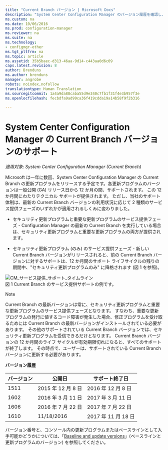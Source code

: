 ```yaml
---
title: "Current Branch バージョン | Microsoft Docs"
description: "System Center Configuration Manager のバージョン履歴を確認し、提供サービスのフェーズについて説明します。"
ms.custom: na
ms.date: 10/06/2016
ms.prod: configuration-manager
ms.reviewer: na
ms.suite: na
ms.technology:
- configmgr-other
ms.tgt_pltfrm: na
ms.topic: article
ms.assetid: 35b5baec-d313-46aa-9d14-c443aa0d6c09
caps.latest.revision: 8
author: Brenduns
ms.author: brenduns
manager: angrobe
robots: noindex,nofollow
translationtype: Human Translation
ms.sourcegitcommit: 1a4a9da88caba55d9e340c7fb1f31f4e3b957f3e
ms.openlocfilehash: fecbdfa9ad99ca36f419cdda19a14b58f9f2b316

---
```

# <a name="support-for-system-center-configuration-manager-current-branch-versions"></a>System Center Configuration Manager の Current Branch バージョンのサポート

*適用対象: System Center Configuration Manager (Current Branch)*

Microsoft は一年に数回、System Center Configuration Manager の Current Branch の更新プログラムをリリースする予定です。各更新プログラムのバージョンは一般公開 (GA) リリース日から 12 か月の間、サポートされます。 この 12 か月間にわたりテクニカル サポートが提供されます。 ただし、当社のサポート体制は、最新の Current Branch バージョンの利用状況に応じて 2 種類のサービス提供フェーズのいずれかが適用されるしくみに変わりました。  

-   セキュリティ更新プログラムと重要な更新プログラムのサービス提供フェーズ - Configuration Manager の最新の Current Branch を実行している場合は、セキュリティ更新プログラムと重要な更新プログラムの両方が提供されます。  

-   セキュリティ更新プログラム (のみ) のサービス提供フェーズ - 新しい Current Branch バージョンがリリースされると、前の Current Branch バージョンに対するサポートは、12 か月間のサポート ライフサイクルの残りの期間中、"セキュリティ更新プログラムのみ" に降格されます (図 1 を参照)。  

 ![CM&#95;サービス提供&#95;サポート&#95;タイムライン](../../../core/servers/manage/media/CM_Servicing_support_timeline.png "CM_Servicing_support_timeline")  
図 1 Current Branch のサービス提供サポートの例です。

> [!NOTE]  
>  Current Branch の最新バージョンは常に、セキュリティ更新プログラムと重要な更新プログラムのサービス提供フェーズとなります。 すなわち、重要な更新プログラムの発行に値するコード障害が発生した場合、修正プログラムを受け取るためには Current Branch の最新バージョンがインストールされている必要があります。 その他のサポートされている Current Branch バージョンでは、セキュリティ更新プログラムを受信できるだけとなります。 Current Branch バージョンの 12 か月間のライフ サイクルが有効期限切れになると、すべてのサポートが終了します。 その時点で、ユーザーは、サポートされている Current Branch バージョンに更新する必要があります。  

 **バージョン履歴**  

|バージョン|公開日|サポート終了日|  
|-------------|-----------------------|----------------------|  
|1511|2015 年 12 月 8 日|2016 年 12 月 8 日|  
|1602|2016 年 3 月 11 日|2017 年 3 月 11 日|
|1606|2016 年 7 月 22 日|2017 年 7 月 22 日|
|1610|11/18/2016|2017 年 11 月 18 日|

バージョン番号と、コンソール内の更新プログラムまたはベースラインとして入手可能かどうかについては、「[Baseline and update versions](/sccm/core/servers/manage/updates#a-namebkmkbaselinesa-baseline-and-update-versions)」(ベースラインと更新プログラムのバージョン) を参照してください。



<!--HONumber=Dec16_HO3-->


